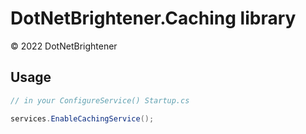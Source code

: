 ﻿# DotNetBrightener.Caching library

&copy; 2022 DotNetBrightener

## Usage

```csharp
// in your ConfigureService() Startup.cs

services.EnableCachingService();
```